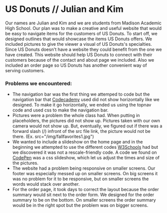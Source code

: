 # US Donuts // Julian and Kim 
Our names are Julian and Kim and we are students from Madison Academic High School. Our plan was to make a creative and
useful website that would be easy to navigate items for the customers of US Donuts. To start off, we designed outlines 
that would showcase the items US Donuts offers. We included pictures to give the viewer a visual of US Donuts's specialties.
Since US Donuts doesn't have a website they could benefit from the one we have created. This website should help US Donuts 
to connect with their customers because of the contact and about page we included. Also we included an order page so US Donuts
has another convenient way of serving customers.
### Problems we encountered:
- The navigation bar was the first thing we attemped to code but the navigation bar that [Codecademy](https://www.codecademy.com/courses/make-a-website/lessons/bootstrap/exercises/connect-bootstrap?action=lesson_resume) used did not show horizontally like we designed. To make it go horizontally, we ended us using the topnav code and used css to make the navigation bar.
- Pictures were a problem the whole class had. When putting in placeholders, the pictures did not show up. Pictures taken with our own camera would not show up. But, eventually, we figured out if there was a forward slash (/) infront of the src file link, the picture would not be there. (Ex. src="/img/fallfavorites1.jpg")
- We wanted to include a slideshow on the home page and in the beginning we attempted to use the different codes [W3Schools](https://www.w3schools.com/w3css/w3css_slideshow.asp) had but we discovered it was not a rescale-friendly code. A code we found on [CodePen](https://codepen.io/) was a css slideshow, which let us adjust the times and size of the pictures.
- The website had a problem being responsive on smaller screens. Our footer was especially messed up on smaller screens. On big screens it was no problem for it to be responsive, but on smaller screens the words would stack over another.
- For the order page, it took days to correct the layout because the order summary would sit next to the order form. We designed for the order summary to be on the bottom. On smaller screens the order summary would be in the right spot but the problem was on bigger screens.
